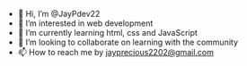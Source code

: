 - 👋 Hi, I’m @JayPdev22
- 👀 I’m interested in web development 
- 🌱 I’m currently learning html, css and JavaScript 
- 💞️ I’m looking to collaborate on learning with the community 
- 📫 How to reach me by jayprecious2202@gmail.com

<!---
JayPdev22/JayPdev22 is a ✨ special ✨ repository because its `README.md` (this file) appears on your GitHub profile.
You can click the Preview link to take a look at your changes.
--->
